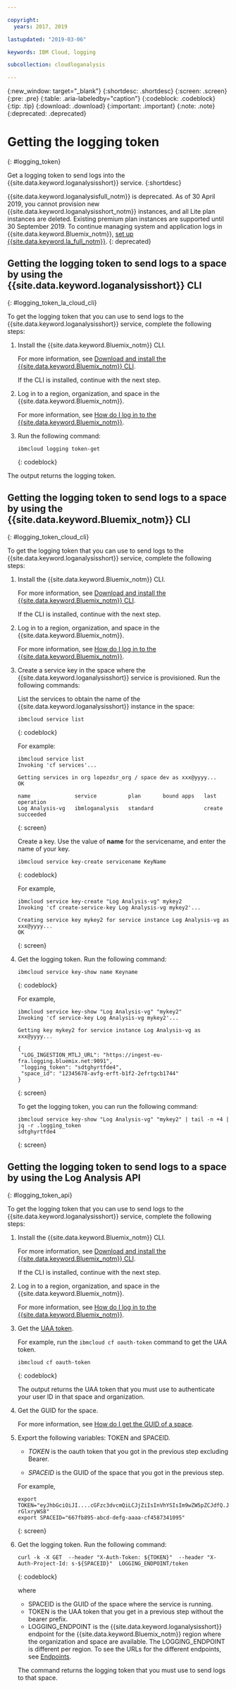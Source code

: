 ```yaml
---

copyright:
  years: 2017, 2019

lastupdated: "2019-03-06"

keywords: IBM Cloud, logging

subcollection: cloudloganalysis

---
```


{:new_window: target="_blank"}
{:shortdesc: .shortdesc}
{:screen: .screen}
{:pre: .pre}
{:table: .aria-labeledby="caption"}
{:codeblock: .codeblock}
{:tip: .tip}
{:download: .download}
{:important: .important}
{:note: .note}
{:deprecated: .deprecated}


# Getting the logging token
{: #logging_token}

Get a logging token to send logs into the {{site.data.keyword.loganalysisshort}} service. 
{:shortdesc}

{{site.data.keyword.loganalysisfull_notm}} is deprecated. As of 30 April 2019, you cannot provision new {{site.data.keyword.loganalysisshort_notm}} instances, and all Lite plan instances are deleted. Existing premium plan instances are supported until 30 September 2019. To continue managing system and application logs in {{site.data.keyword.Bluemix_notm}}, [set up {{site.data.keyword.la_full_notm}}](/docs/services/Log-Analysis-with-LogDNA?topic=LogDNA-getting-started#getting-started).
{: deprecated}


## Getting the logging token to send logs to a space by using the {{site.data.keyword.loganalysisshort}} CLI 
{: #logging_token_la_cloud_cli}

To get the logging token that you can use to send logs to the {{site.data.keyword.loganalysisshort}} service, complete the following steps:

1. Install the {{site.data.keyword.Bluemix_notm}} CLI.

   For more information, see [Download and install the {{site.data.keyword.Bluemix_notm}} CLI](/docs/cli?topic=cloud-cli-ibmcloud-cli#overview).
   
   If the CLI is installed, continue with the next step.
    
2. Log in to a region, organization, and space in the {{site.data.keyword.Bluemix_notm}}. 

    For more information, see [How do I log in to the {{site.data.keyword.Bluemix_notm}}](/docs/services/CloudLogAnalysis/qa?topic=cloudloganalysis-cli_qa#login).
	
3. Run the following command:

    ```
	ibmcloud logging token-get
	```
	{: codeblock}

The output returns the logging token.


## Getting the logging token to send logs to a space by using the {{site.data.keyword.Bluemix_notm}} CLI 
{: #logging_token_cloud_cli}

To get the logging token that you can use to send logs to the {{site.data.keyword.loganalysisshort}} service, complete the following steps:

1. Install the {{site.data.keyword.Bluemix_notm}} CLI.

   For more information, see [Download and install the {{site.data.keyword.Bluemix_notm}} CLI](/docs/cli?topic=cloud-cli-ibmcloud-cli#overview).
   
   If the CLI is installed, continue with the next step.
    
2. Log in to a region, organization, and space in the {{site.data.keyword.Bluemix_notm}}. 

    For more information, see [How do I log in to the {{site.data.keyword.Bluemix_notm}}](/docs/services/CloudLogAnalysis/qa?topic=cloudloganalysis-cli_qa#login).
	
3. Create a service key in the space where the {{site.data.keyword.loganalysisshort}} service is provisioned. Run the following commands:

    List the services to obtain the name of the {{site.data.keyword.loganalysisshort}} instance in the space:
	
    ```
	ibmcloud service list
	```
	{: codeblock}
	
	For example:
	
	```
	ibmcloud service list
    Invoking 'cf services'...

    Getting services in org lopezdsr_org / space dev as xxx@yyyy...
    OK

    name              service          plan       bound apps   last operation
    Log Analysis-vg   ibmloganalysis   standard                create succeeded
    ```
	{: screen}
	
	Create a key. Use the value of **name** for the servicename, and enter the name of your key.
	
	```
	ibmcloud service key-create servicename KeyName 
	```
	{: codeblock}
	
	For example,
	
	```
	ibmcloud service key-create "Log Analysis-vg" mykey2
    Invoking 'cf create-service-key Log Analysis-vg mykey2'...

    Creating service key mykey2 for service instance Log Analysis-vg as xxx@yyyy...
    OK
    ```
	{: screen}
	
4. Get the logging token. Run the following command:
	
	```
	ibmcloud service key-show name Keyname
	```
	{: codeblock}
	
	For example, 
	
	```
	ibmcloud service key-show "Log Analysis-vg" "mykey2" 
    Invoking 'cf service-key Log Analysis-vg mykey2'...

    Getting key mykey2 for service instance Log Analysis-vg as xxx@yyyy...

    {
     "LOG_INGESTION_MTLJ_URL": "https://ingest-eu-fra.logging.bluemix.net:9091",
     "logging_token": "sdtghyrtfde4",
     "space_id": "12345678-avfg-erft-b1f2-2efrtgcb1744"
    }
    ```
	{: screen}
	
	To get the logging token, you can run the following command:
	
	```
	ibmcloud service key-show "Log Analysis-vg" "mykey2" | tail -n +4 | jq -r .logging_token
    sdtghyrtfde4
	```
	{: screen}


	
## Getting the logging token to send logs to a space by using the Log Analysis API
{: #logging_token_api}


To get the logging token that you can use to send logs to the {{site.data.keyword.loganalysisshort}} service, complete the following steps:

1. Install the {{site.data.keyword.Bluemix_notm}} CLI.

   For more information, see [Download and install the {{site.data.keyword.Bluemix_notm}} CLI](/docs/cli?topic=cloud-cli-ibmcloud-cli#overview).
   
   If the CLI is installed, continue with the next step.
    
2. Log in to a region, organization, and space in the {{site.data.keyword.Bluemix_notm}}. 

    For more information, see [How do I log in to the {{site.data.keyword.Bluemix_notm}}](/docs/services/CloudLogAnalysis/qa?topic=cloudloganalysis-cli_qa#login).
	
3. Get the [UAA token](/docs/services/CloudLogAnalysis/security?topic=cloudloganalysis-auth_uaa#uaa_cli).

    For example, run the `ibmcloud cf oauth-token` command to get the UAA token.

    ```
	ibmcloud cf oauth-token
	```
	{: codeblock}
	
	The output returns the UAA token that you must use to authenticate your user ID in that space and organization.

4. Get the GUID for the space.

   For more information, see [How do I get the GUID of a space](/docs/services/CloudLogAnalysis/qa?topic=cloudloganalysis-cli_qa#space_guid2).  
	
5. Export the following variables: TOKEN and SPACEID.

    * *TOKEN* is the oauth token that you got in the previous step excluding Bearer.
	
	* *SPACEID* is the GUID of the space that you got in the previous step. 
		
	For example,
	
	```
	export TOKEN="eyJhbGciOiJI....cGFzc3dvcmQiLCJjZiIsInVhYSIsIm9wZW5pZCJdfQ.JaoaVudG4jqjeXz6q3JQL_SJJfoIFvY8m-rGlxryWS8"
	export SPACEID="667fb895-abcd-defg-aaaa-cf4587341095"
	```
	{: screen}
	
6. Get the logging token. Run the following command:
 
    ```
	curl -k -X GET  --header "X-Auth-Token: ${TOKEN}"  --header "X-Auth-Project-Id: s-${SPACEID}"  LOGGING_ENDPOINT/token
    ```
    {: codeblock}	
	
	where
	* SPACEID is the GUID of the space where the service is running.
	* TOKEN is the UAA token that you get in a previous step without the bearer prefix.
	* LOGGING_ENDPOINT is the {{site.data.keyword.loganalysisshort}} endpoint for the {{site.data.keyword.Bluemix_notm}} region where the organization and space are available. The LOGGING_ENDPOINT is different per region. To see the URLs for the different endpoints, see [Endpoints](/docs/services/CloudLogAnalysis?topic=cloudloganalysis-manage_logs#endpoints).
	
    The command returns the logging token that you must use to send logs to that space.
	
